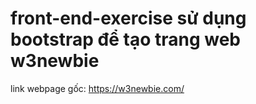 # front-end-exercise sử dụng bootstrap để tạo trang web w3newbie
link webpage gốc: https://w3newbie.com/
